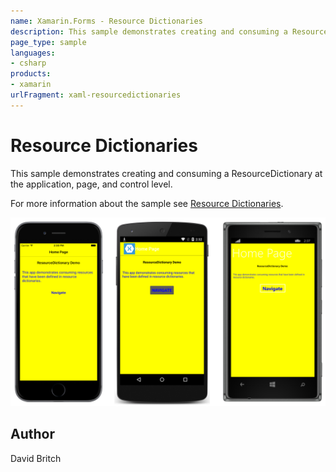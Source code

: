 ```yaml
---
name: Xamarin.Forms - Resource Dictionaries
description: This sample demonstrates creating and consuming a ResourceDictionary at the application, page, and control level.
page_type: sample
languages:
- csharp
products:
- xamarin
urlFragment: xaml-resourcedictionaries
---
```

# Resource Dictionaries

This sample demonstrates creating and consuming a ResourceDictionary at the application, page, and control level.

For more information about the sample see [Resource Dictionaries](http://developer.xamarin.com/guides/xamarin-forms/xaml/resource-dictionaries/).

![Resource Dictionaries application screenshot](Screenshots/01All.png "Resource Dictionaries application screenshot")

## Author

David Britch
